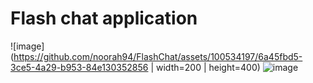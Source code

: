 # Flash chat application


![image](https://github.com/noorah94/FlashChat/assets/100534197/6a45fbd5-3ce5-4a29-b953-84e130352856 | width=200 | height=400)
![image](https://github.com/noorah94/FlashChat/assets/100534197/3536c4b1-ec96-4e2f-b8b8-1f63483f5184)


